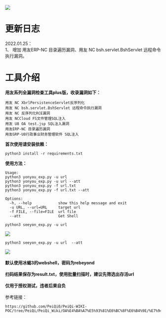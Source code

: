 ![](https://i.bmp.ovh/imgs/2022/01/d58851a5e94d8bd1.png)
# 更新日志
2022.01.25：</br>
1、 增加 用友ERP-NC 目录遍历漏洞、用友 NC bsh.servlet.BshServlet 远程命令执行漏洞。



# 工具介绍
**用友系列全漏洞检查工具plus版，收录漏洞如下：**
```
用友 NC XbrlPersistenceServlet反序列化
用友 NC bsh.servlet.BshServlet 远程命令执行漏洞
用友 NC 反序列化RCE漏洞
用友 NCCloud FS文件管理SQL注入
用友 U8 OA test.jsp SQL注入漏洞
用友ERP-NC 目录遍历漏洞
用友GRP-U8行政事业财务管理软件 SQL注入
```
**首次使用请安装依赖：**
```
python3 install -r requirements.txt
```
**使用方法：**
```
Usage:
python3 yonyou_exp.py -u url
python3 yonyou_exp.py -u url --att
python3 yonyou_exp.py -f url.txt
python3 yonyou_exp.py -f url.txt --att

Options:
  -h, --help            show this help message and exit
  -u URL, --url=URL     target url
  -f FILE, --file=FILE  url file
  --att                 Get Shell
```
```
python3 seeyon_exp.py -u url
```
![](https://i.bmp.ovh/imgs/2022/01/f95ff177cd2eace9.png)
```
python3 seeyon_exp.py -u url  --att
```
![](https://i.bmp.ovh/imgs/2022/01/f1b35573f248ff97.png)
</br>
</br>
**默认使用冰蝎3的webshell，密码为rebeyond**
</br>
</br>
**扫码结果保存为result.txt，使用批量扫描时，建议先筛选出存活url**
</br>
</br>
**仅用于授权测试，违者后果自负**
</br>
</br>
参考链接：
```
https://github.com/PeiQi0/PeiQi-WIKI-POC/tree/PeiQi/PeiQi_Wiki/OA%E4%BA%A7%E5%93%81%E6%BC%8F%E6%B4%9E/%E7%94%A8%E5%8F%8BOA
```

